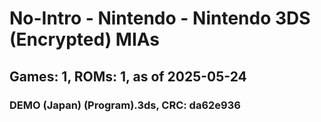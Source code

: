 # No-Intro - Nintendo - Nintendo 3DS (Encrypted) MIAs
## Games: 1, ROMs: 1, as of 2025-05-24

### DEMO (Japan) (Program).3ds, CRC: da62e936

